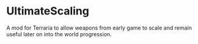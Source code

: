 # UltimateScaling
A mod for Terraria to allow weapons from early game to scale and remain useful later on into the world progression.

